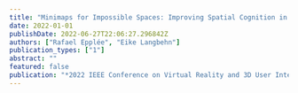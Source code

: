 ```yaml
---
title: "Minimaps for Impossible Spaces: Improving Spatial Cognition in Self-Overlapping Virtual Rooms"
date: 2022-01-01
publishDate: 2022-06-27T22:06:27.296842Z
authors: ["Rafael Epplée", "Eike Langbehn"]
publication_types: ["1"]
abstract: ""
featured: false
publication: "*2022 IEEE Conference on Virtual Reality and 3D User Interfaces Abstracts and Workshops (VRW)*"
---
```


